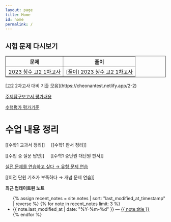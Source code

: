 ```yaml
---
layout: page
title: Home
id: home
permalink: /
---
```

## 시험 문제 다시보기
<table border="1">
<th>문제</th> <th>풀이</th> 
  <tr>
    <td class="tg-0lax"><a href="/pdf/2023 test/2023 청수 고2 1차고사.pdf">2023 청수 고2 1차고사</a></td>
    <td class="tg-0lax"><a href="/pdf/2023 test/%5B풀이%5D%202023%20청수%20고2%201차고사.pdf">[풀이] 2023 청수 고2 1차고사</a></td>
  </tr>
  </table>
  [고2 2차고사 대비 기출 모음](https://cheonantest.netlify.app/2-2)
  
  <a href="/pdf/주제탐구보고서.pdf">주제탐구보고서 평가내용 </a>
  
 <a href="/pdf/수행평가 평가기준.pdf">수행평가 평가기준</a>
# 수업 내용 정리

[[수학1 교과서 정리]] &nbsp;&nbsp;&nbsp;&nbsp;[[수학1 판서 정리]]

[[수업 중 질문 답변]] &nbsp;&nbsp;&nbsp;&nbsp;[[수학1 중단원 대단원 판서]]

[실전 문제를 연습하고 싶다 → 유형 문제 연습](https://gwandae.notion.site/1-dd45063073674fdf812d8bb06fe92360)

[[이전 단원 기초가 부족하다 → 개념 문제 연습]]


<strong>최근 업데이트된 노트</strong>

<ul>
  {% assign recent_notes = site.notes | sort: "last_modified_at_timestamp" | reverse %}
  {% for note in recent_notes limit: 3 %}
    <li>
      {{ note.last_modified_at | date: "%Y-%m-%d" }} — <a class="internal-link" href="{{ note.url }}">{{ note.title }}</a>
    </li>
  {% endfor %}
</ul>

<style>
  .wrapper {
    max-width: 46em;
  }
</style>
